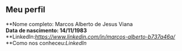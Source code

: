 Meu perfil
-------

**Nome completo: Marcos Alberto de Jesus Viana   
**Data de nascimento: 14/11/1983**   
**LinkedIn:*https://www.linkedin.com/in/marcos-alberto-b737a46a/*    
**Como nos conheceu:*LinkedIn*   